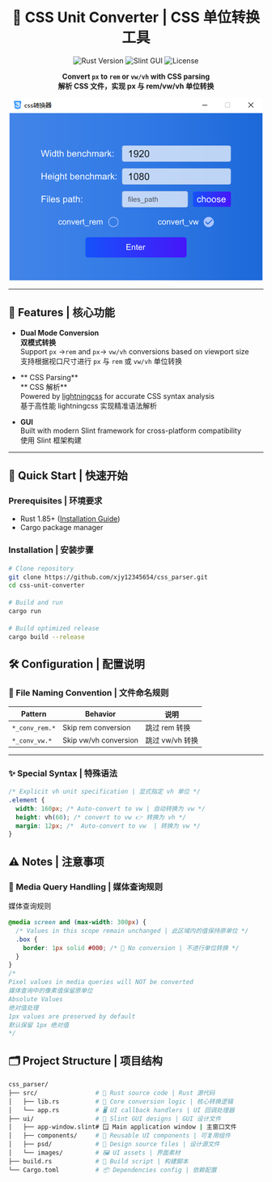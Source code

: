 <div align="center">

# 📐 CSS Unit Converter | CSS 单位转换工具

![Rust Version](1.85)
![Slint GUI](1.10.0)
![License](https://img.shields.io/badge/License-MIT-green)

**Convert `px` to `rem` or `vw/vh` with CSS parsing**  
**解析 CSS 文件，实现 px 与 rem/vw/vh 单位转换**

![Preview](./ui/images/home.png)

</div>

---

## 🌟 Features | 核心功能

- **Dual Mode Conversion**  
  **双模式转换**  
  Support `px` ->`rem` and `px`-> `vw/vh` conversions based on viewport size  
  支持根据视口尺寸进行 `px` 与 `rem` 或 `vw/vh` 单位转换

- ** CSS Parsing**  
  ** CSS 解析**  
  Powered by [lightningcss](https://github.com/parcel-bundler/lightningcss) for accurate CSS syntax analysis  
  基于高性能 lightningcss 实现精准语法解析

- **GUI**  
  Built with modern Slint framework for cross-platform compatibility  
  使用 Slint 框架构建

---

## 🚀 Quick Start | 快速开始

### Prerequisites | 环境要求

- Rust 1.85+ ([Installation Guide](https://www.rust-lang.org/tools/install))
- Cargo package manager

### Installation | 安装步骤

```bash
# Clone repository
git clone https://github.com/xjy12345654/css_parser.git
cd css-unit-converter

# Build and run
cargo run

# Build optimized release
cargo build --release

```

## 🛠 Configuration | 配置说明

### 📂 File Naming Convention | 文件命名规则

| Pattern        | Behavior              | 说明            |
| -------------- | --------------------- | --------------- |
| `*_conv_rem.*` | Skip rem conversion   | 跳过 rem 转换   |
| `*_conv_vw.*`  | Skip vw/vh conversion | 跳过 vw/vh 转换 |

---

### ✨ Special Syntax | 特殊语法

```css
/* Explicit vh unit specification | 显式指定 vh 单位 */
.element {
  width: 160px; /* Auto-convert to vw | 自动转换为 vw */
  height: vh(60); /* convert to vw 👉 转换为 vh */
  margin: 12px; /*  Auto-convert to vw  | 转换为 vw */
}
```

## ⚠️ Notes | 注意事项

### 📱 Media Query Handling | 媒体查询规则

媒体查询规则

```css
@media screen and (max-width: 300px) {
  /* Values in this scope remain unchanged | 此区域内的值保持原单位 */
  .box {
    border: 1px solid #000; /* 🚫 No conversion | 不进行单位转换 */
  }
}
/* 
Pixel values in media queries will NOT be converted
媒体查询中的像素值保留原单位
Absolute Values
绝对值处理
1px values are preserved by default
默认保留 1px 绝对值
*/
```

## 🗂 Project Structure | 项目结构

```bash
css_parser/
├── src/                # 🦀 Rust source code | Rust 源代码
│   ├── lib.rs          # 🧠 Core conversion logic | 核心转换逻辑
│   └── app.rs          # 🖥️ UI callback handlers | UI 回调处理器
├── ui/                 # 🎨 Slint GUI designs | GUI 设计文件
│   ├── app-window.slint# 🪟 Main application window | 主窗口文件
│   ├── components/     # 🧩 Reusable UI components | 可复用组件
│   ├── psd/            # 📐 Design source files | 设计源文件
│   └── images/         # 🖼️ UI assets | 界面素材
├── build.rs            # 🔨 Build script | 构建脚本
└── Cargo.toml          # 📦 Dependencies config | 依赖配置
```
